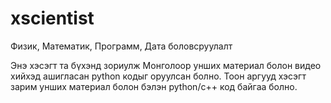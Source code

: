 # xscientist
Физик, Математик, Программ, Дата боловсруулалт 

Энэ хэсэгт та бүхэнд зориулж Монголоор унших материал болон видео хийхэд ашигласан python
кодыг оруулсан болно.
Тоон аргууд хэсэгт зарим унших материал болон бэлэн python/c++ код байгаа болно.
